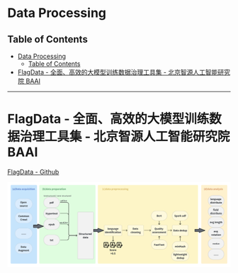 # Data Processing

## Table of Contents

- [Data Processing](#data-processing)
  - [Table of Contents](#table-of-contents)
- [FlagData - 全面、高效的大模型训练数据治理工具集 - 北京智源人工智能研究院 BAAI](#flagdata---全面高效的大模型训练数据治理工具集---北京智源人工智能研究院-baai)

---

# FlagData - 全面、高效的大模型训练数据治理工具集 - 北京智源人工智能研究院 BAAI

[FlagData - Github](https://github.com/FlagOpen/FlagData/blob/main/README_zh.md)

![](Pics/data001.png)

